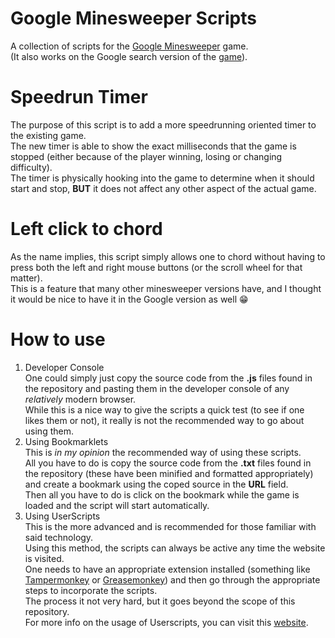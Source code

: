 # Google Minesweeper Scripts

A collection of scripts for the [Google Minesweeper](https://www.google.com/fbx?fbx=minesweeper) game.  
(It also works on the Google search version of the [game](https://www.google.com/search?q=minesweeper)).  

# Speedrun Timer
The purpose of this script is to add a more speedrunning oriented timer to the existing game.  
The new timer is able to show the exact milliseconds that the game is stopped (either because of the player winning, losing or changing difficulty).  
The timer is physically hooking into the game to determine when it should start and stop, **BUT** it does not affect any other aspect of the actual game.  

# Left click to chord
As the name implies, this script simply allows one to chord without having to press both the left and right mouse buttons (or the scroll wheel for that matter).  
This is a feature that many other minesweeper versions have, and I thought it would be nice to have it in the Google version as well 😁

# How to use

1. Developer Console  
One could simply just copy the source code from the **.js** files found in the repository and pasting them in the developer console of any *relatively* modern browser.  
While this is a nice way to give the scripts a quick test (to see if one likes them or not), it really is not the recommended way to go about using them.  
2. Using Bookmarklets  
This is *in my opinion* the recommended way of using these scripts.  
All you have to do is copy the source code from the **.txt** files found in the repository (these have been minified and formatted appropriately) and create a bookmark using the coped source in the **URL** field.  
Then all you have to do is click on the bookmark while the game is loaded and the script will start automatically.  
3. Using UserScripts  
This is the more advanced and is recommended for those familiar with said technology.  
Using this method, the scripts can always be active any time the website is visited.  
One needs to have an appropriate extension installed (something like [Tampermonkey](https://www.tampermonkey.net/) or [Greasemonkey](https://www.greasespot.net/)) and then go through the appropriate steps to incorporate the scripts.  
The process it not very hard, but it goes beyond the scope of this repository.  
For more info on the usage of Userscripts, you can visit this [website](https://simply-how.com/enhance-and-fine-tune-any-web-page-the-complete-user-scripts-guide).
